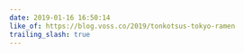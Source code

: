 ```yaml
---
date: 2019-01-16 16:50:14
like_of: https://blog.voss.co/2019/tonkotsus-tokyo-ramen
trailing_slash: true
---
```

